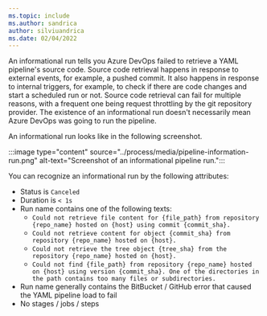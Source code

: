 ```yaml
---
ms.topic: include
ms.author: sandrica
author: silviuandrica
ms.date: 02/04/2022
---
```


An informational run tells you Azure DevOps failed to retrieve a YAML pipeline's source code. Source code retrieval happens in response to external events, for example, a pushed commit. It also happens in response to internal triggers, for example, to check if there are code changes and start a scheduled run or not. Source code retrieval can fail for multiple reasons, with a frequent one being request throttling by the git repository provider. The existence of an informational run doesn't necessarily mean Azure DevOps was going to run the pipeline. 

An informational run looks like in the following screenshot. 

:::image type="content" source="../process/media/pipeline-information-run.png" alt-text="Screenshot of an informational pipeline run.":::

You can recognize an informational run by the following attributes:
- Status is `Canceled`
- Duration is `< 1s`
- Run name contains one of the following texts:
    - `Could not retrieve file content for {file_path} from repository {repo_name} hosted on {host} using commit {commit_sha}.`
    - `Could not retrieve content for object {commit_sha} from repository {repo_name} hosted on {host}.`
    - `Could not retrieve the tree object {tree_sha} from the repository {repo_name} hosted on {host}.`
    - `Could not find {file_path} from repository {repo_name} hosted on {host} using version {commit_sha}. One of the directories in the path contains too many files or subdirectories.`
- Run name generally contains the BitBucket / GitHub error that caused the YAML pipeline load to fail
- No stages / jobs / steps

